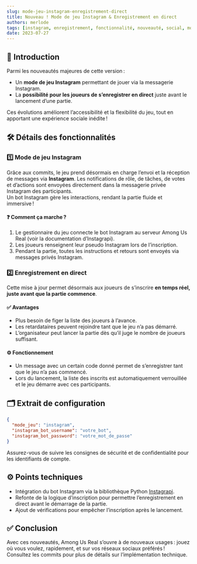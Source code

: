 ```yaml
---
slug: mode-jeu-instagram-enregistrement-direct
title: Nouveau ! Mode de jeu Instagram & Enregistrement en direct
authors: merlode
tags: [instagram, enregistrement, fonctionnalité, nouveauté, social, mode-jeu, bot, intégration]
date: 2023-07-27
---
```


## 📝 Introduction
Parmi les nouveautés majeures de cette version :  
- Un **mode de jeu Instagram** permettant de jouer via la messagerie Instagram.
- La **possibilité pour les joueurs de s’enregistrer en direct** juste avant le lancement d’une partie.

Ces évolutions améliorent l’accessibilité et la flexibilité du jeu, tout en apportant une expérience sociale inédite !

<!-- truncate -->

## 🛠️ Détails des fonctionnalités

### 1️⃣ Mode de jeu Instagram

Grâce aux commits, le jeu prend désormais en charge l’envoi et la réception de messages via **Instagram**. Les notifications de rôle, de tâches, de votes et d’actions sont envoyées directement dans la messagerie privée Instagram des participants.  
Un bot Instagram gère les interactions, rendant la partie fluide et immersive !

#### ❓ Comment ça marche ?

1. Le gestionnaire du jeu connecte le bot Instagram au serveur Among Us Real (voir la documentation d’Instagrapi).
2. Les joueurs renseignent leur pseudo Instagram lors de l’inscription.
3. Pendant la partie, toutes les instructions et retours sont envoyés via messages privés Instagram.

### 2️⃣ Enregistrement en direct

Cette mise à jour permet désormais aux joueurs de s’inscrire **en temps réel, juste avant que la partie commence**.

#### ✅ Avantages

- Plus besoin de figer la liste des joueurs à l’avance.
- Les retardataires peuvent rejoindre tant que le jeu n’a pas démarré.
- L’organisateur peut lancer la partie dès qu’il juge le nombre de joueurs suffisant.

#### ⚙️ Fonctionnement

- Un message avec un certain code donné permet de s’enregistrer tant que le jeu n’a pas commencé.
- Lors du lancement, la liste des inscrits est automatiquement verrouillée et le jeu démarre avec ces participants.

## 🗂️ Extrait de configuration

```json
{
  "mode_jeu": "instagram",
  "instagram_bot_username": "votre_bot",
  "instagram_bot_password": "votre_mot_de_passe"
}
```

Assurez-vous de suivre les consignes de sécurité et de confidentialité pour les identifiants de compte.

## ⚙️ Points techniques

- Intégration du bot Instagram via la bibliothèque Python [Instagrapi](https://github.com/adw0rd/instagrapi).
- Refonte de la logique d’inscription pour permettre l’enregistrement en direct avant le démarrage de la partie.
- Ajout de vérifications pour empêcher l’inscription après le lancement.

## ✅ Conclusion

Avec ces nouveautés, Among Us Real s’ouvre à de nouveaux usages : jouez où vous voulez, rapidement, et sur vos réseaux sociaux préférés !  
Consultez les commits pour plus de détails sur l’implémentation technique.
